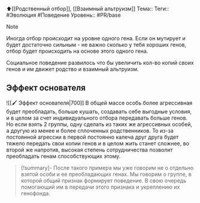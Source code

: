⬆️[[Родственный отбор]], [[Взаимный альтруизм]]
Тема:: 
Теги:: #Эволюция #Поведение
Уровень:: #PR/base 

>[!Note]
>Иногда отбор происходит на уровне одного гена. Если он мутирует и будет достаточно сильным - не важно сколько у тебя хороших генов, отбор будет происходить на основе этого одного гена.

Социальное поведение развилось что бы увеличить кол-во копий своих генов и им движет родство и взаимный альтруизм.
## Эффект основателя

![[🖌️ Эффект основателя|700]]
В общей массе особь более агрессивная будет преобладать, больше кушать, создавать себе выгодные условия, и в целом за счет индивидуального отбора передавать больше генов. Но если взять 2 группы, одну сделать из таких же агрессивных особей, а другую из менее и более сплоченных родственников. То из-за постоянной агрессии в первой постоянно калеча друг друга будет тяжело передать свои копии генов и в целом жить станет сложнее, во второй же напротив, высокая степень сотрудничества позволит преобладать генам способствующих этому.

>[!summary]-
>После такого примера мы уже говорим не о отдельно взятой особи и ее преобладающих генах. Мы говорим о группе, в которой общий признак формирует поведение. В свою очередь помогающий им в передачи этого признака и укреплению их генофонда.



